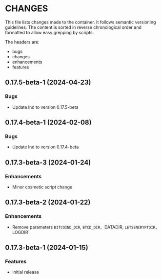 # CHANGES

This file lists changes made to the container. It follows semantic versioning
guidelines. The content is sorted in reverse chronological order and formatted
to allow easy grepping by scripts.

The headers are:
- bugs
- changes
- enhancements
- features

## 0.17.5-beta-1 (2024-04-23)

### Bugs

- Update lnd to version 0.17.5-beta

## 0.17.4-beta-1 (2024-02-08)

### Bugs

- Update lnd to version 0.17.4-beta

## 0.17.3-beta-3 (2024-01-24)

### Enhancements

- Minor cosmetic script change

## 0.17.3-beta-2 (2024-01-22)

### Enhancements

- Remove parameters `BITCOIND_DIR`, `BTCD_DIR, `DATADIR, `LETSENCRYPTDIR, `LOGDIR`

## 0.17.3-beta-1 (2024-01-15)

### Features

- Initial release
